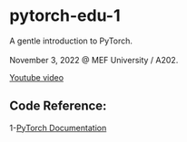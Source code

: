 # pytorch-edu-1
A gentle introduction to PyTorch. <br></br>
November 3, 2022 @ MEF University / A202.

[Youtube video](https://www.youtube.com/watch?v=bZN_xsIWSC0)

## Code Reference:
1-[PyTorch Documentation](https://pytorch.org/docs/stable/index.html)
